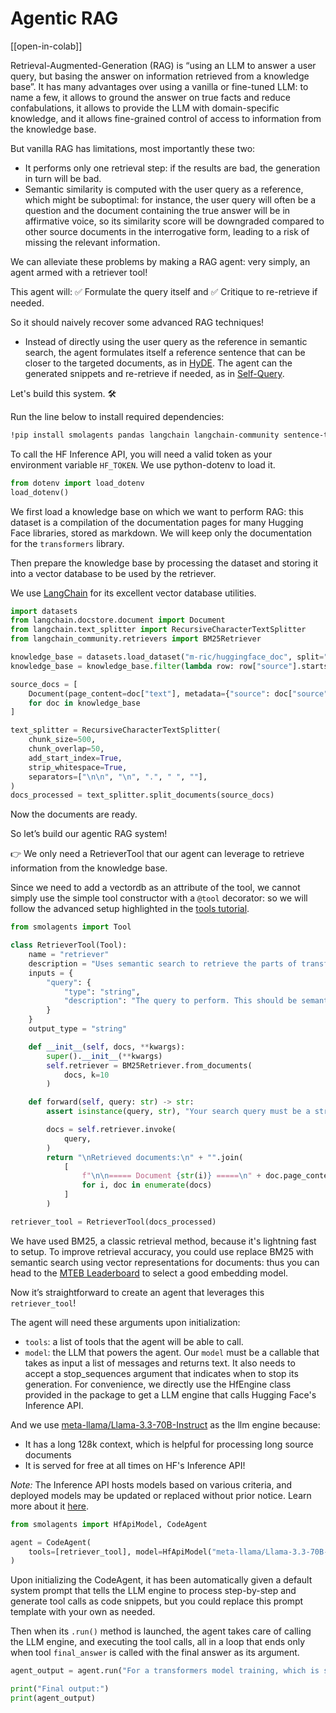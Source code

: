 <!--Copyright 2024 The HuggingFace Team. All rights reserved.

Licensed under the Apache License, Version 2.0 (the "License"); you may not use this file except in compliance with
the License. You may obtain a copy of the License at

http://www.apache.org/licenses/LICENSE-2.0

Unless required by applicable law or agreed to in writing, software distributed under the License is distributed on
an "AS IS" BASIS, WITHOUT WARRANTIES OR CONDITIONS OF ANY KIND, either express or implied. See the License for the
specific language governing permissions and limitations under the License.

⚠️ Note that this file is in Markdown but contain specific syntax for our doc-builder (similar to MDX) that may not be
rendered properly in your Markdown viewer.

-->
# Agentic RAG

[[open-in-colab]]

Retrieval-Augmented-Generation (RAG) is “using an LLM to answer a user query, but basing the answer on information retrieved from a knowledge base”. It has many advantages over using a vanilla or fine-tuned LLM: to name a few, it allows to ground the answer on true facts and reduce confabulations, it allows to provide the LLM with domain-specific knowledge, and it allows fine-grained control of access to information from the knowledge base.

But vanilla RAG has limitations, most importantly these two:
- It performs only one retrieval step: if the results are bad, the generation in turn will be bad.
- Semantic similarity is computed with the user query as a reference, which might be suboptimal: for instance, the user query will often be a question and the document containing the true answer will be in affirmative voice, so its similarity score will be downgraded compared to other source documents in the interrogative form, leading to a risk of missing the relevant information.

We can alleviate these problems by making a RAG agent: very simply, an agent armed with a retriever tool!

This agent will: ✅ Formulate the query itself and ✅ Critique to re-retrieve if needed.

So it should naively recover some advanced RAG techniques!
- Instead of directly using the user query as the reference in semantic search, the agent formulates itself a reference sentence that can be closer to the targeted documents, as in [HyDE](https://huggingface.co/papers/2212.10496).
The agent can the generated snippets and re-retrieve if needed, as in [Self-Query](https://docs.llamaindex.ai/en/stable/examples/evaluation/RetryQuery/).

Let's build this system. 🛠️

Run the line below to install required dependencies:
```bash
!pip install smolagents pandas langchain langchain-community sentence-transformers faiss-cpu --upgrade -q
```
To call the HF Inference API, you will need a valid token as your environment variable `HF_TOKEN`.
We use python-dotenv to load it.
```py
from dotenv import load_dotenv
load_dotenv()
```

We first load a knowledge base on which we want to perform RAG: this dataset is a compilation of the documentation pages for many Hugging Face libraries, stored as markdown. We will keep only the documentation for the `transformers` library.

Then prepare the knowledge base by processing the dataset and storing it into a vector database to be used by the retriever.

We use [LangChain](https://python.langchain.com/docs/introduction/) for its excellent vector database utilities.

```py
import datasets
from langchain.docstore.document import Document
from langchain.text_splitter import RecursiveCharacterTextSplitter
from langchain_community.retrievers import BM25Retriever

knowledge_base = datasets.load_dataset("m-ric/huggingface_doc", split="train")
knowledge_base = knowledge_base.filter(lambda row: row["source"].startswith("huggingface/transformers"))

source_docs = [
    Document(page_content=doc["text"], metadata={"source": doc["source"].split("/")[1]})
    for doc in knowledge_base
]

text_splitter = RecursiveCharacterTextSplitter(
    chunk_size=500,
    chunk_overlap=50,
    add_start_index=True,
    strip_whitespace=True,
    separators=["\n\n", "\n", ".", " ", ""],
)
docs_processed = text_splitter.split_documents(source_docs)
```

Now the documents are ready.

So let’s build our agentic RAG system!

👉 We only need a RetrieverTool that our agent can leverage to retrieve information from the knowledge base.

Since we need to add a vectordb as an attribute of the tool, we cannot simply use the simple tool constructor with a `@tool` decorator: so we will follow the advanced setup highlighted in the [tools tutorial](../tutorials/tools).

```py
from smolagents import Tool

class RetrieverTool(Tool):
    name = "retriever"
    description = "Uses semantic search to retrieve the parts of transformers documentation that could be most relevant to answer your query."
    inputs = {
        "query": {
            "type": "string",
            "description": "The query to perform. This should be semantically close to your target documents. Use the affirmative form rather than a question.",
        }
    }
    output_type = "string"

    def __init__(self, docs, **kwargs):
        super().__init__(**kwargs)
        self.retriever = BM25Retriever.from_documents(
            docs, k=10
        )

    def forward(self, query: str) -> str:
        assert isinstance(query, str), "Your search query must be a string"

        docs = self.retriever.invoke(
            query,
        )
        return "\nRetrieved documents:\n" + "".join(
            [
                f"\n\n===== Document {str(i)} =====\n" + doc.page_content
                for i, doc in enumerate(docs)
            ]
        )

retriever_tool = RetrieverTool(docs_processed)
```
We have used BM25, a classic retrieval method, because it's lightning fast to setup.
To improve retrieval accuracy, you could use replace BM25 with semantic search using vector representations for documents: thus you can head to the [MTEB Leaderboard](https://huggingface.co/spaces/mteb/leaderboard) to select a good embedding model.

Now it’s straightforward to create an agent that leverages this `retriever_tool`!

The agent will need these arguments upon initialization:
- `tools`: a list of tools that the agent will be able to call.
- `model`: the LLM that powers the agent.
Our `model` must be a callable that takes as input a list of messages and returns text. It also needs to accept a stop_sequences argument that indicates when to stop its generation. For convenience, we directly use the HfEngine class provided in the package to get a LLM engine that calls Hugging Face's Inference API.

And we use [meta-llama/Llama-3.3-70B-Instruct](meta-llama/Llama-3.3-70B-Instruct) as the llm engine because:
- It has a long 128k context, which is helpful for processing long source documents
- It is served for free at all times on HF's Inference API!

_Note:_ The Inference API hosts models based on various criteria, and deployed models may be updated or replaced without prior notice. Learn more about it [here](https://huggingface.co/docs/api-inference/supported-models).

```py
from smolagents import HfApiModel, CodeAgent

agent = CodeAgent(
    tools=[retriever_tool], model=HfApiModel("meta-llama/Llama-3.3-70B-Instruct"), max_steps=4, verbose=True
)
```

Upon initializing the CodeAgent, it has been automatically given a default system prompt that tells the LLM engine to process step-by-step and generate tool calls as code snippets, but you could replace this prompt template with your own as needed.

Then when its `.run()` method is launched, the agent takes care of calling the LLM engine, and executing the tool calls, all in a loop that ends only when tool `final_answer` is called with the final answer as its argument.

```py
agent_output = agent.run("For a transformers model training, which is slower, the forward or the backward pass?")

print("Final output:")
print(agent_output)
```



